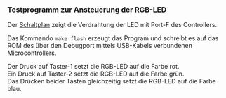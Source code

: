### Testprogramm zur Ansteuerung der RGB-LED

Der [Schaltplan](../doc/board.md) zeigt die Verdrahtung der LED mit Port-F des Controllers.

Das Kommando `make flash` erzeugt das Program und schreibt es auf das ROM des über den Debugport
mittels USB-Kabels verbundenen Microcontrollers.

Der Druck auf Taster-1 setzt die RGB-LED auf die Farbe rot.  
Ein Druck auf Taster-2 setzt die RGB-LED auf die Farbe grün.  
Das Drücken beider Tasten gleichzeitig setzt die RGB-LED auf die Farbe blau.
